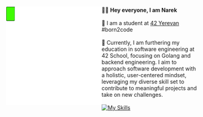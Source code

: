 <picture> <img align="left" src="https://github.com/natamazy/natamazy/blob/main/newfunc.gif" width = 250px></picture>
👨‍💻 <b>Hey everyone, I am Narek</b></br></br>
🏫 I am a student at [42 Yerevan](https://42yerevan.am/) #born2code</br></br>
🚀 Currently, I am furthering my education in software engineering at 42 School, focusing on Golang and backend engineering. I aim to approach software development with a holistic, user-centered mindset, leveraging my diverse skill set to contribute to meaningful projects and take on new challenges.</br></br>
[![My Skills](https://skillicons.dev/icons?i=golang,c,cpp,cs,postman,postgres,gcp,aws,bash&theme=dark)](https://skillicons.dev)
